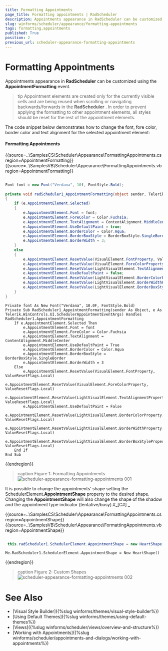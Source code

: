 ```yaml
---
title: Formatting Appointments
page_title: Formatting appointments | RadScheduler
description: Appointments appearance in RadScheduler can be customized using the AppointmentFormatting event.
slug: winforms/scheduler/appearance/formatting-appointments
tags: formatting,appointments
published: True
position: 2
previous_url: scheduler-appearance-formatting-appointments
---
```


# Formatting Appointments

Appointments appearance in __RadScheduler__ can be customized using the __AppointmentFormatting__ event.

>tip Appointment elements are created only for the currently visible cells and are being reused when scrolling or navigating backwards/forwards in the __RadScheduler__ . In order to prevent applying the formatting to other appointment elements, all styles should be reset for the rest of the appointment elements.
>

The code snippet below demonstrates how to change the font, fore color, border color and text alignment for the selected appointment element: 

#### Formatting Appointments

{{source=..\SamplesCS\Scheduler\Appearance\FormattingAppointments.cs region=AppointmentFormatting}} 
{{source=..\SamplesVB\Scheduler\Appearance\FormattingAppointments.vb region=AppointmentFormatting}} 

````C#
        
Font font = new Font("Verdana", 10f, FontStyle.Bold);
    
private void radScheduler1_AppointmentFormatting(object sender, Telerik.WinControls.UI.SchedulerAppointmentEventArgs e)
{
    if (e.AppointmentElement.Selected)
    {
        e.AppointmentElement.Font = font;
        e.AppointmentElement.ForeColor = Color.Fuchsia;
        e.AppointmentElement.TextAlignment = ContentAlignment.MiddleCenter;
        e.AppointmentElement.UseDefaultPaint = true;
        e.AppointmentElement.BorderColor = Color.Aqua;
        e.AppointmentElement.BorderBoxStyle = BorderBoxStyle.SingleBorder;
        e.AppointmentElement.BorderWidth = 3;
    }
    else
    {
        e.AppointmentElement.ResetValue(VisualElement.FontProperty, ValueResetFlags.Local); 
        e.AppointmentElement.ResetValue(VisualElement.ForeColorProperty, ValueResetFlags.Local);
        e.AppointmentElement.ResetValue(LightVisualElement.TextAlignmentProperty, ValueResetFlags.Local);
        e.AppointmentElement.UseDefaultPaint = false;
        e.AppointmentElement.ResetValue(LightVisualElement.BorderColorProperty, ValueResetFlags.Local);
        e.AppointmentElement.ResetValue(LightVisualElement.BorderWidthProperty, ValueResetFlags.Local);
        e.AppointmentElement.ResetValue(LightVisualElement.BorderBoxStyleProperty, ValueResetFlags.Local);
    }
}

````
````VB.NET
Private font As New Font("Verdana", 10.0F, FontStyle.Bold)
Private Sub RadScheduler1_AppointmentFormatting(sender As Object, e As Telerik.WinControls.UI.SchedulerAppointmentEventArgs) Handles RadScheduler1.AppointmentFormatting
    If e.AppointmentElement.Selected Then
        e.AppointmentElement.Font = font
        e.AppointmentElement.ForeColor = Color.Fuchsia
        e.AppointmentElement.TextAlignment = ContentAlignment.MiddleCenter
        e.AppointmentElement.UseDefaultPaint = True
        e.AppointmentElement.BorderColor = Color.Aqua
        e.AppointmentElement.BorderBoxStyle = BorderBoxStyle.SingleBorder
        e.AppointmentElement.BorderWidth = 3
    Else
        e.AppointmentElement.ResetValue(VisualElement.FontProperty, ValueResetFlags.Local)
        e.AppointmentElement.ResetValue(VisualElement.ForeColorProperty, ValueResetFlags.Local)
        e.AppointmentElement.ResetValue(LightVisualElement.TextAlignmentProperty, ValueResetFlags.Local)
        e.AppointmentElement.UseDefaultPaint = False
        e.AppointmentElement.ResetValue(LightVisualElement.BorderColorProperty, ValueResetFlags.Local)
        e.AppointmentElement.ResetValue(LightVisualElement.BorderWidthProperty, ValueResetFlags.Local)
        e.AppointmentElement.ResetValue(LightVisualElement.BorderBoxStyleProperty, ValueResetFlags.Local)
    End If
End Sub

````

{{endregion}}

>caption Figure 1: Formatting Appointments
![scheduler-appearance-formatting-appointments 001](images/scheduler-appearance-formatting-appointments001.png)

It is possible to change the appointments’ shape setting the SchedulerElement.__AppointmentShape__ property to the desired shape. Changing the __AppointmentShape__ will also change the shape of the shadow and the appointment type indicator (tentative/busy).#_[C#] _

{{source=..\SamplesCS\Scheduler\Appearance\FormattingAppointments.cs region=AppointmentShape}} 
{{source=..\SamplesVB\Scheduler\Appearance\FormattingAppointments.vb region=AppointmentShape}} 

````C#
            
 this.radScheduler1.SchedulerElement.AppointmentShape = new HeartShape();

````
````VB.NET
Me.RadScheduler1.SchedulerElement.AppointmentShape = New HeartShape()

````

{{endregion}} 

>caption Figure 2: Custom Shapes
![scheduler-appearance-formatting-appointments 002](images/scheduler-appearance-formatting-appointments002.png)

# See Also

* [Visual Style Builder]({%slug winforms/themes/visual-style-builder%})
* [Using Default Themes]({%slug winforms/themes/using-default-themes%})
* [Views]({%slug winforms/scheduler/views/overview-and-structure%})
* [Working with Appointments]({%slug winforms/scheduler/appointments-and-dialogs/working-with-appointments%})